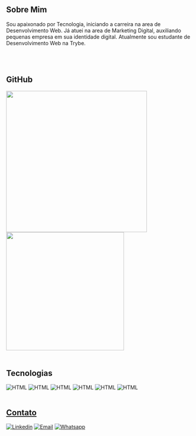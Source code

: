 ## **Sobre Mim**
<p>Sou apaixonado por Tecnologia, iniciando a carreira na area de Desenvolvimento Web.
Já atuei na area de Marketing Digital, auxiliando pequenas empresa em sua identidade digital. 
Atualmente sou estudante de Desenvolvimento Web na Trybe.</p>
<br></br>

## **GitHub**
<div style="display: inline-block;">
  <a href="https://github.com/RENATOADORNO">
  <img width="380px"src="https://github-readme-stats.vercel.app/api?username=RENATOADORNO&show_icons=true&theme=dracula&include_all_commits=true&count_private=true"/>
  <img width="318px" src="https://github-readme-stats.vercel.app/api/top-langs/?username=RENATOADORNO&layout=compact&langs_count=7&theme=dracula"/>
</div>
<br></br>

<div style="display: inline-block;">
  <h2><b>Tecnologias</b></h2>
  <img src="https://img.shields.io/badge/html5-%23E34F26.svg?style=for-the-badge&logo=html5&logoColor=white" alt="HTML">
  <img src="https://img.shields.io/badge/css3-%231572B6.svg?style=for-the-badge&logo=css3&logoColor=white" alt="HTML">
  <img src="https://img.shields.io/badge/JavaScript-F7DF1E?style=for-the-badge&logo=javascript&logoColor=black" alt="HTML">
  <img src="https://img.shields.io/badge/react-%2320232a.svg?style=for-the-badge&logo=react&logoColor=%2361DAFB" alt="HTML">
  <img src="https://img.shields.io/badge/Redux-593D88?style=for-the-badge&logo=redux&logoColor=white" alt="HTML">
  <!-- <img src="https://img.shields.io/badge/Sass-CC6699?style=for-the-badge&logo=sass&logoColor=white" alt="HTML"> -->
  <!-- <img src="https://img.shields.io/badge/tailwindcss-%2338B2AC.svg?style=for-the-badge&logo=tailwind-css&logoColor=white" alt="HTML"> -->
  <img src="https://img.shields.io/badge/shell_script-%23121011.svg?style=for-the-badge&logo=gnu-bash&logoColor=white" alt="HTML">
</div>
<br></br>

## **Contato**
[![Linkedin](https://img.shields.io/badge/LinkedIn-0077B5?style=for-the-badge&logo=linkedin&logoColor=white)](https://www.linkedin.com/in/renatoadorno/)
[![Email](https://img.shields.io/badge/Gmail-D14836?style=for-the-badge&logo=gmail&logoColor=white)](mailto:renattoadorno@gmail.com)
[![Whatsapp](https://img.shields.io/badge/WhatsApp-25D366?style=for-the-badge&logo=whatsapp&logoColor=white)](https://api.whatsapp.com/send?phone=5567992059592&text=Estou%20entrando%20em%20contato%20atrav%C3%A9s%20GitHub)
<br></br>

<!-- ## **Portifolio**

[![Portifolio](https://img.shields.io/website-up-down-green-red/http/monip.org.svg?style=for-the-badge&label=renatoadorno.com&url=https://renatoadorno.com)](https://renatoadorno.com)
<br></br> -->
